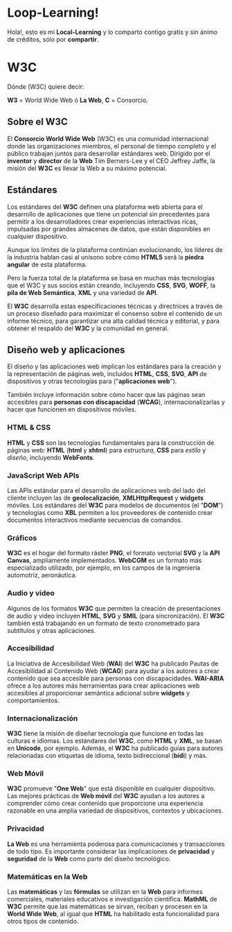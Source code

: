 # Loop-Learning!

Hola!, esto es mi **Local-Learning** y lo comparto contigo gratis y sin ánimo de créditos, sólo por **compartir**.

# W3C
Dónde (W3C) quiere decir:

**W3** = World Wide Web ó **La Web**, 
**C** = Consorcio.

## Sobre el W3C

El **Consorcio World Wide Web** (W3C) es una comunidad internacional donde las organizaciones miembros, el personal de tiempo completo y el público trabajan juntos para desarrollar estándares web. Dirigido por el **inventor** y **director** de la **Web** Tim Berners-Lee y el CEO Jeffrey Jaffe, la misión del **W3C** es llevar la Web a su máximo potencial. 

## Estándares

Los estándares del **W3C** definen una plataforma web abierta para el desarrollo de aplicaciones que tiene un potencial sin precedentes para permitir a los desarrolladores crear experiencias interactivas ricas, impulsadas por grandes almacenes de datos, que están disponibles en cualquier dispositivo. 

Aunque los límites de la plataforma continúan evolucionando, los líderes de la industria hablan casi al unísono sobre cómo **HTML5** será la **piedra angular** de esta plataforma. 

Pero la fuerza total de la plataforma se basa en muchas más tecnologías que el W3C y sus socios están creando, incluyendo **CSS**, **SVG**, **WOFF**, la **pila de Web Semántica**, **XML** y una variedad de **API**.

El **W3C** desarrolla estas especificaciones técnicas y directrices a través de un proceso diseñado para maximizar el consenso sobre el contenido de un informe técnico, para garantizar una alta calidad técnica y editorial, y para obtener el respaldo del **W3C** y la comunidad en general.


## Diseño web y aplicaciones

El diseño y las aplicaciones web implican los estándares para la creación y la representación de páginas web, incluidos **HTML**, **CSS**, **SVG**, **API** de dispositivos y otras tecnologías para ("**aplicaciones web**").

También incluye información sobre cómo hacer que las páginas sean accesibles para **personas con discapacidad** (**WCAG**), internacionalizarlas y hacer que funcionen en dispositivos móviles.

### HTML & CSS

**HTML** y **CSS** son las tecnologías fundamentales para la construcción de páginas web: **HTML** (**html** y **xhtml**) para *estructura*, **CSS** para *estilo* y *diseño*, incluyendo **WebFonts**.

### JavaScript Web APIs

Las APIs estándar para el desarrollo de aplicaciones web del lado del cliente incluyen las de **geolocalización**, **XMLHttpRequest** y **widgets** móviles. Los estándares del **W3C** para modelos de documentos (el "**DOM**") y tecnologías como **XBL** permiten a los proveedores de contenido crear documentos interactivos mediante secuencias de comandos.


### Gráficos

**W3C** es el hogar del formato ráster **PNG**, el formato vectorial **SVG** y la **API** **Canvas**, ampliamente implementados. **WebCGM** es un formato más especializado utilizado, por ejemplo, en los campos de la ingeniería automotriz, aeronáutica.

### Audio y video
Algunos de los formatos **W3C** que permiten la creación de presentaciones de audio y video incluyen **HTML**, **SVG** y **SMIL** (para sincronización). El **W3C** también está trabajando en un formato de texto cronometrado para subtítulos y otras aplicaciones.

### Accesibilidad
La Iniciativa de Accesibilidad Web (**WAI**) del **W3C** ha publicado Pautas de Accesibilidad al Contenido Web (**WCAG**) para ayudar a los autores a crear contenido que sea accesible para personas con discapacidades. **WAI-ARIA** ofrece a los autores más herramientas para crear aplicaciones web accesibles al proporcionar semántica adicional sobre **widgets** y comportamientos.

### Internacionalización
**W3C** tiene la misión de diseñar tecnología que funcione en todas las culturas e idiomas. Los estándares del **W3C**, como **HTML** y **XML**, se basan en **Unicode**, por ejemplo. Además, el **W3C** ha publicado guías para autores relacionadas con etiquetas de idioma, texto bidireccional (**bidi**) y más.

### Web Móvil
**W3C** promueve "**One Web**" que está disponible en cualquier dispositivo. Las mejores prácticas de **Web móvil** del **W3C** ayudan a los autores a comprender cómo crear contenido que proporcione una experiencia razonable en una amplia variedad de dispositivos, contextos y ubicaciones.

### Privacidad
**La Web** es una herramienta poderosa para comunicaciones y transacciones de todo tipo. Es importante considerar las implicaciones de **privacidad** y **seguridad** de la **Web** como parte del diseño tecnológico.

### Matemáticas en la Web
Las **matemáticas** y las **fórmulas** se utilizan en la **Web** para informes comerciales, materiales educativos e investigación científica. **MathML** de **W3C** permite que las matemáticas se sirvan, reciban y procesen en la **World Wide Web**, al igual que **HTML** ha habilitado esta funcionalidad para otros tipos de contenido.
